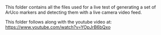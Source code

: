 This folder contains all the files used for a live test of generating a set of
ArUco markers and detecting them with a live camera video feed.

This folder follows along with the youtube video at:
https://www.youtube.com/watch?v=YOpJrB6bQxo
